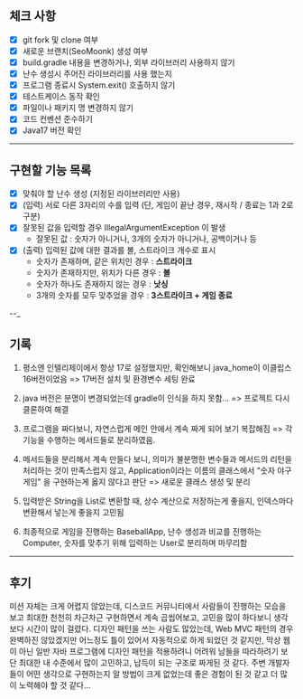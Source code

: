 ## 체크 사항
- [x] git fork 및 clone 여부
- [x] 새로운 브랜치(SeoMoonk) 생성 여부
- [x] build.gradle 내용을 변경하거나, 외부 라이브러리 사용하지 않기
- [x] 난수 생성시 주어진 라이브러리를 사용 했는지
- [x] 프로그램 종료시 System.exit() 호출하지 않기
- [x] 테스트케이스 동작 확인
- [x] 파일이나 패키지 명 변경하지 않기
- [x] 코드 컨벤션 준수하기
- [x] Java17 버전 확인

---
## 구현할 기능 목록
- [x] 맞춰야 할 난수 생성 (지정된 라이브러리만 사용)
- [x] (입력) 서로 다른 3자리의 수를 입력 (단, 게임이 끝난 경우, 재시작 / 종료는 1과 2로 구분)
- [x] 잘못된 값을 입력할 경우 IllegalArgumentException 이 발생
  - 잘못된 값 : 숫자가 아니거나, 3개의 숫자가 아니거나, 공백이거나 등
- [x] (출력) 입력된 값에 대한 결과를 볼, 스트라이크 개수로 표시
  - 숫자가 존재하며, 같은 위치인 경우 : **스트라이크**
  - 숫자가 존재하지만, 위치가 다른 경우 : **볼**
  - 숫자가 하나도 존재하지 않는 경우 : **낫싱**
  - 3개의 숫자를 모두 맞추었을 경우 : **3스트라이크 + 게임 종료**

--_
## 기록
1. 평소엔 인텔리제이에서 항상 17로 설정했지만, 확인해보니 java_home이 이클립스 16버전이었음 => 17버전 설치 및 환경변수 세팅 완료


2. java 버전은 분명이 변경되었는데 gradle이 인식을 하지 못함... => 프로젝트 다시 클론하여 해결


3. 프로그램을 짜다보니, 자연스럽게 메인 안에서 계속 짜게 되어 보기 복잡해짐 => 각 기능을 수행하는 메서드들로 분리하였음.


4. 메서드들을 분리해서 계속 만들다 보니, 의미가 불분명한 변수들과 메서드의 리턴을 처리하는 것이 만족스럽지 않고,
  Application이라는 이름의 클래스에서 "숫자 야구 게임" 을 구현하는게 옳지 않다고 판단 => 새로운 클래스 생성 및 분리


5. 입력받은 String을 List로 변환할 때, 상수 계산으로 저장하는게 좋을지, 인덱스마다 변환해서 넣는게 좋을지 고민됨


6. 최종적으로 게임을 진행하는 BaseballApp, 난수 생성과 비교를 진행하는 Computer, 숫자를 맞추기 위해 입력하는 User로 분리하며 마무리함

---
## 후기
미션 자체는 크게 어렵지 않았는데, 디스코드 커뮤니티에서 사람들이 진행하는 모습을 보고 최대한 천천히 차근차근 구현하면서
계속 곱씹어보고, 고민을 많이 하다보니 생각보다 시간이 많이 걸렸다. 디자인 패턴을 쓰는 사람도 많았는데, Web MVC 패턴의 경우
완벽하진 않았겠지만 어느정도 틀이 있어서 자동적으로 하게 되었던 것 같지만, 막상 웹이 아닌 일반 자바 프로그램에 디자인 패턴을
적용하려니 어려워 남들을 따라하려기 보단 최대한 내 수준에서 많이 고민하고, 납득이 되는 구조로 짜게된 것 같다.
주변 개발자들이 어떤 생각으로 구현하는지 알 방법이 크게 없었는데 좋은 경험이 된 것 같고 더 많이 노력해야 할 것 같다...